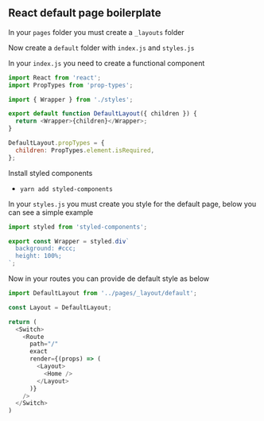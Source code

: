## React default page boilerplate

In your `pages` folder you must create a `_layouts` folder

Now create a `default` folder with `index.js` and `styles.js`

In your `index.js` you need to create a functional component

```js
import React from 'react';
import PropTypes from 'prop-types';

import { Wrapper } from './styles';

export default function DefaultLayout({ children }) {
  return <Wrapper>{children}</Wrapper>;
}

DefaultLayout.propTypes = {
  children: PropTypes.element.isRequired,
};
```

Install styled components

- `yarn add styled-components`

In your `styles.js` you must create you style for the default page, below you can see a simple example

```js
import styled from 'styled-components';

export const Wrapper = styled.div`
  background: #ccc;
  height: 100%;
`;
```

Now in your routes you can provide de default style as below

```js
import DefaultLayout from '../pages/_layout/default';

const Layout = DefaultLayout;

return (
  <Switch>
    <Route 
      path="/"
      exact
      render={(props) => (
        <Layout>
          <Home />
        </Layout>
      )}
    />
  </Switch>
)
```